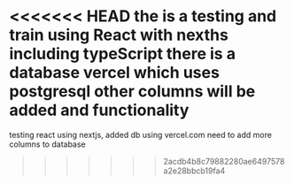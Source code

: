 <<<<<<< HEAD
the is a testing and train using React with nexths including typeScript
there is a database vercel which uses postgresql 
other columns will be added and functionality
=======
testing react using nextjs, added db using vercel.com
need to add more columns to database

>>>>>>> 2acdb4b8c79882280ae6497578a2e28bbcb19fa4



